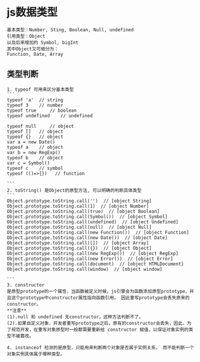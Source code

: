 # js数据类型
    基本类型：Number, Sting, Boolean, Null, undefined 
    引用类型：Object
    以及后来增加的 Symbol, bigInt
    其中Object又可细分为：
    Function, Date, Array

## 类型判断
    1. typeof 可用来区分基本类型 
    ```
    typeof 'a'  // string
    typeof 3    // number
    typeof true     // boolean
    typeof undefined    // undefined  

    typeof null     // object
    typeof []   // object
    typeof {}   // object
    var a = new Date()
    typeof a    // object
    var b = new RegExp()
    typeof b    // object
    var c = Symbol()
    typeof c    // symbol
    typeof (()=>{})   // function

    ```
    2. toString() 是Object的原型方法, 可以明确的判断具体类型
    ```
    Object.prototype.toString.call('')  // [object String]
    Object.prototype.toString.call(1)  // [object Number]
    Object.prototype.toString.call(true)  // [object Boolean]
    Object.prototype.toString.call(Symbol())  // [object Symbol]
    Object.prototype.toString.call(undefined)  // [object Undefined]
    Object.prototype.toString.call(null)  // [object Null]
    Object.prototype.toString.call(new Function())  // [object Function]
    Object.prototype.toString.call(new Date())  // [object Date]
    Object.prototype.toString.call([])  // [object Array]
    Object.prototype.toString.call({})  // [object Object]
    Object.prototype.toString.call(new RegExp())  // [object RegExp]
    Object.prototype.toString.call(new Error())  // [object Error]
    Object.prototype.toString.call(document)  // [object HTMLDocument]
    Object.prototype.toString.call(window)  // [object window]

    ``` 
    3. constructor
    是原型prototype的一个属性，当函数被定义时候，js引擎会为函数添加原型prototype，并且这个prototype中constructor属性指向函数引用， 因此重写prototype会丢失原来的constructor。
    **注意** 
    (1).null 和 undefined 无constructor，这种方法判断不了。
    (2).如果自定义对象，开发者重写prototype之后，原有的constructor会丢失，因此，为了规范开发，在重写对象原型时一般都需要重新给 constructor 赋值，以保证对象实例的类型不被篡改。

    4. instanceof 检测的是原型，只能用来判断两个对象是否属于实例关系， 而不能判断一个对象实例具体属于哪种类型。
